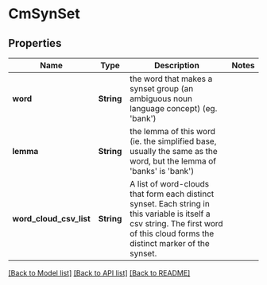 # CmSynSet

## Properties

Name | Type | Description | Notes
------------ | ------------- | ------------- | -------------
**word** | **String** | the word that makes a synset group (an ambiguous noun language concept) (eg. 'bank') | 
**lemma** | **String** | the lemma of this word (ie. the simplified base, usually the same as the word, but the lemma of 'banks' is 'bank') | 
**word_cloud_csv_list** | **String** | A list of word-clouds that form each distinct synset.  Each string in this variable is itself a csv string.  The first word of this cloud forms the distinct marker of the synset. | 

[[Back to Model list]](../README.md#documentation-for-models) [[Back to API list]](../README.md#documentation-for-api-endpoints) [[Back to README]](../README.md)


